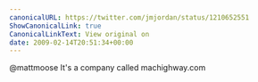 ```yaml
---
canonicalURL: https://twitter.com/jmjordan/status/1210652551
ShowCanonicalLink: true
CanonicalLinkText: View original on
date: 2009-02-14T20:51:34+00:00
---
```

@mattmoose It's a company called machighway.com
